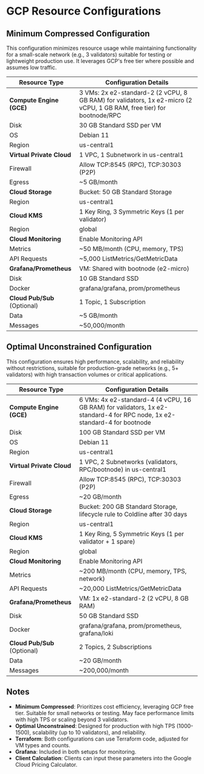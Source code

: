 # GCP Resource Configurations

## Minimum Compressed Configuration

This configuration minimizes resource usage while maintaining functionality for a small-scale network (e.g., 3 validators) suitable for testing or lightweight production use. It leverages GCP's free tier where possible and assumes low traffic.

| Resource Type         | Configuration Details |
|-----------------------|-----------------------|
| **Compute Engine (GCE)** | 3 VMs: 2x e2-standard-2 (2 vCPU, 8 GB RAM) for validators, 1x e2-micro (2 vCPU, 1 GB RAM, free tier) for bootnode/RPC |
| Disk | 30 GB Standard SSD per VM |
| OS | Debian 11 |
| Region | us-central1 |
| **Virtual Private Cloud** | 1 VPC, 1 Subnetwork in us-central1 |
| Firewall | Allow TCP:8545 (RPC), TCP:30303 (P2P) |
| Egress | ~5 GB/month |
| **Cloud Storage** | Bucket: 50 GB Standard Storage |
| Region | us-central1 |
| **Cloud KMS** | 1 Key Ring, 3 Symmetric Keys (1 per validator) |
| Region | global |
| **Cloud Monitoring** | Enable Monitoring API |
| Metrics | ~50 MB/month (CPU, memory, TPS) |
| API Requests | ~5,000 ListMetrics/GetMetricData |
| **Grafana/Prometheus** | VM: Shared with bootnode (e2-micro) |
| Disk | 10 GB Standard SSD |
| Docker | grafana/grafana, prom/prometheus |
| **Cloud Pub/Sub** (Optional) | 1 Topic, 1 Subscription |
| Data | ~5 GB/month |
| Messages | ~50,000/month |

## Optimal Unconstrained Configuration

This configuration ensures high performance, scalability, and reliability without restrictions, suitable for production-grade networks (e.g., 5+ validators) with high transaction volumes or critical applications.

| Resource Type         | Configuration Details |
|-----------------------|-----------------------|
| **Compute Engine (GCE)** | 6 VMs: 4x e2-standard-4 (4 vCPU, 16 GB RAM) for validators, 1x e2-standard-4 for RPC node, 1x e2-standard-4 for bootnode |
| Disk | 100 GB Standard SSD per VM |
| OS | Debian 11 |
| Region | us-central1 |
| **Virtual Private Cloud** | 1 VPC, 2 Subnetworks (validators, RPC/bootnode) in us-central1 |
| Firewall | Allow TCP:8545 (RPC), TCP:30303 (P2P) |
| Egress | ~20 GB/month |
| **Cloud Storage** | Bucket: 200 GB Standard Storage, lifecycle rule to Coldline after 30 days |
| Region | us-central1 |
| **Cloud KMS** | 1 Key Ring, 5 Symmetric Keys (1 per validator + 1 spare) |
| Region | global |
| **Cloud Monitoring** | Enable Monitoring API |
| Metrics | ~200 MB/month (CPU, memory, TPS, network) |
| API Requests | ~20,000 ListMetrics/GetMetricData |
| **Grafana/Prometheus** | VM: 1x e2-standard-2 (2 vCPU, 8 GB RAM) |
| Disk | 50 GB Standard SSD |
| Docker | grafana/grafana, prom/prometheus, grafana/loki |
| **Cloud Pub/Sub** (Optional) | 2 Topics, 2 Subscriptions |
| Data | ~20 GB/month |
| Messages | ~200,000/month |

## Notes

- **Minimum Compressed**: Prioritizes cost efficiency, leveraging GCP free tier. Suitable for small networks or testing. May face performance limits with high TPS or scaling beyond 3 validators.
- **Optimal Unconstrained**: Designed for production with high TPS (1000-1500), scalability (up to 10 validators), and reliability.
- **Terraform**: Both configurations can use Terraform code, adjusted for VM types and counts.
- **Grafana**: Included in both setups for monitoring.
- **Client Calculation**: Clients can input these parameters into the Google Cloud Pricing Calculator.